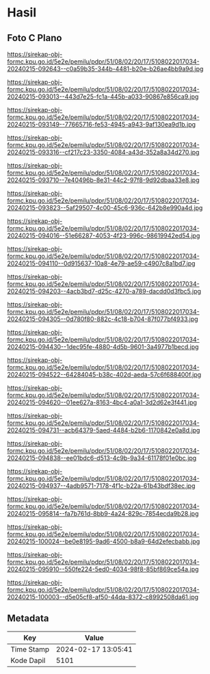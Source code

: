 # Hasil

## Foto C Plano

https://sirekap-obj-formc.kpu.go.id/5e2e/pemilu/pdpr/51/08/02/20/17/5108022017034-20240215-092643--c0a59b35-344b-4481-b20e-b26ae4bb9a9d.jpg

https://sirekap-obj-formc.kpu.go.id/5e2e/pemilu/pdpr/51/08/02/20/17/5108022017034-20240215-093013--443d7e25-fc1a-445b-a033-90867e856ca9.jpg

https://sirekap-obj-formc.kpu.go.id/5e2e/pemilu/pdpr/51/08/02/20/17/5108022017034-20240215-093149--77665716-fe53-4945-a943-9af130ea9d1b.jpg

https://sirekap-obj-formc.kpu.go.id/5e2e/pemilu/pdpr/51/08/02/20/17/5108022017034-20240215-093316--cf217c23-3350-4084-a43d-352a8a34d270.jpg

https://sirekap-obj-formc.kpu.go.id/5e2e/pemilu/pdpr/51/08/02/20/17/5108022017034-20240215-093710--7e40496b-8e31-44c2-97f8-9d92dbaa33e8.jpg

https://sirekap-obj-formc.kpu.go.id/5e2e/pemilu/pdpr/51/08/02/20/17/5108022017034-20240215-093823--5af29507-4c00-45c6-936c-642b8e990a4d.jpg

https://sirekap-obj-formc.kpu.go.id/5e2e/pemilu/pdpr/51/08/02/20/17/5108022017034-20240215-094016--51e66287-4053-4f23-996c-98619942ed54.jpg

https://sirekap-obj-formc.kpu.go.id/5e2e/pemilu/pdpr/51/08/02/20/17/5108022017034-20240215-094110--0d915637-10a8-4e79-ae59-c4907c8a1bd7.jpg

https://sirekap-obj-formc.kpu.go.id/5e2e/pemilu/pdpr/51/08/02/20/17/5108022017034-20240215-094203--4acb3bd7-d25c-4270-a789-dacdd0d3fbc5.jpg

https://sirekap-obj-formc.kpu.go.id/5e2e/pemilu/pdpr/51/08/02/20/17/5108022017034-20240215-094305--0d780f80-882c-4c18-b704-87f077bf4933.jpg

https://sirekap-obj-formc.kpu.go.id/5e2e/pemilu/pdpr/51/08/02/20/17/5108022017034-20240215-094430--1dec95fe-4880-4d5b-9601-3a4977b1becd.jpg

https://sirekap-obj-formc.kpu.go.id/5e2e/pemilu/pdpr/51/08/02/20/17/5108022017034-20240215-094522--64284045-b38c-402d-aeda-57c6f688400f.jpg

https://sirekap-obj-formc.kpu.go.id/5e2e/pemilu/pdpr/51/08/02/20/17/5108022017034-20240215-094620--01ee627a-8163-4bc4-a0a1-3d2d62e3f441.jpg

https://sirekap-obj-formc.kpu.go.id/5e2e/pemilu/pdpr/51/08/02/20/17/5108022017034-20240215-094731--acb64379-5aed-4484-b2b6-1170842e0a8d.jpg

https://sirekap-obj-formc.kpu.go.id/5e2e/pemilu/pdpr/51/08/02/20/17/5108022017034-20240215-094838--ee01bdc6-d513-4c9b-9a34-61178f01e0bc.jpg

https://sirekap-obj-formc.kpu.go.id/5e2e/pemilu/pdpr/51/08/02/20/17/5108022017034-20240215-094937--4adb9571-7178-4f1c-b22a-61b43bdf38ec.jpg

https://sirekap-obj-formc.kpu.go.id/5e2e/pemilu/pdpr/51/08/02/20/17/5108022017034-20240215-095814--fa7b761d-8bb9-4a24-829c-7854ecda9b28.jpg

https://sirekap-obj-formc.kpu.go.id/5e2e/pemilu/pdpr/51/08/02/20/17/5108022017034-20240215-100024--be0e8195-9ad6-4500-b8a9-64d2efecbabb.jpg

https://sirekap-obj-formc.kpu.go.id/5e2e/pemilu/pdpr/51/08/02/20/17/5108022017034-20240215-095910--550fe224-5ed0-4034-98f8-85bf869ce54a.jpg

https://sirekap-obj-formc.kpu.go.id/5e2e/pemilu/pdpr/51/08/02/20/17/5108022017034-20240215-100003--d5e05cf8-af50-44da-8372-c8992508da61.jpg


## Metadata

| Key        | Value               |
| ---------- | ------------------- |
| Time Stamp | 2024-02-17 13:05:41 |
| Kode Dapil | 5101                |



